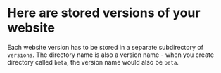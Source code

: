 # Here are stored versions of your website

Each website version has to be stored in a separate subdirectory of `versions`. The directory name is also a version name - when you create directory called `beta`, the version name would also be `beta`.
